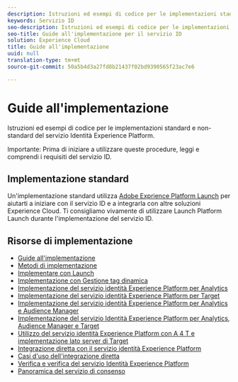 ```yaml
---
description: Istruzioni ed esempi di codice per le implementazioni standard e non-standard del servizio Identità Experience Platform.
keywords: Servizio ID
seo-description: Istruzioni ed esempi di codice per le implementazioni standard e non-standard del servizio Identità Experience Platform.
seo-title: Guide all'implementazione per il servizio ID
solution: Experience Cloud
title: Guide all'implementazione
uuid: null
translation-type: tm+mt
source-git-commit: 50a5b4d3a27fd8b21437f02bd9390565f23ac7e6

---
```



# Guide all&#39;implementazione

Istruzioni ed esempi di codice per le implementazioni standard e non-standard del servizio Identità Experience Platform.

Importante: Prima di iniziare a utilizzare queste procedure, leggi e comprendi i requisiti del servizio ID.

## Implementazione standard

Un&#39;implementazione standard utilizza [Adobe Exprience Platform Launch](https://docs.adobelaunch.com/) per aiutarti a iniziare con il servizio ID e a integrarla con altre soluzioni Experience Cloud. Ti consigliamo vivamente di utilizzare Launch Platform Launch durante l&#39;implementazione del servizio ID.

## Risorse di implementazione

* [Guide all&#39;implementazione](implementation-guides.md)
* [Metodi di implementazione](implementation-methods.md)
* [Implementare con Launch](ecid-implement-with-launch.md)
* [Implementazione con Gestione tag dinamica](standard.md)
* [Implementazione del servizio identità Experience Platform per Analytics](setup-analytics.md)
* [Implementazione del servizio identità Experience Platform per Target](setup-target.md)
* [Implementazione del servizio identità Experience Platform per Analytics e Audience Manager](setup-aam-analytics.md)
* [Implementazione del servizio Identità Experience Platform per Analytics, Audience Manager e Target](setup-aam-analytics-target.md)
* [Utilizzo del servizio identità Experience Platform con A 4 T e implementazione lato server di Target](ecid-a4t-target.md)
* [Integrazione diretta con il servizio identità Experience Platform](direct-integration.md)
* [Casi d&#39;uso dell&#39;integrazione diretta](direct-integration-examples.md)
* [Verifica e verifica del servizio Identità Experience Platform](test-verify.md)
* [Panoramica del servizio di consenso](opt-in-service/optin-overview.md)
